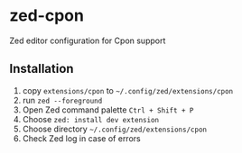 # zed-cpon
Zed editor configuration for Cpon support

## Installation

1. copy `extensions/cpon` to `~/.config/zed/extensions/cpon`
2. run `zed --foreground`
3. Open Zed command palette `Ctrl + Shift + P`
4. Choose `zed: install dev extension`
5. Choose directory `~/.config/zed/extensions/cpon`
6. Check Zed log in case of errors
